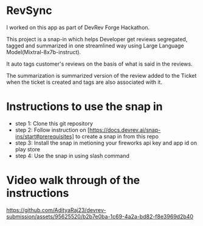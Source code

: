 
# RevSync

I worked on this app as part of DevRev Forge Hackathon.

This project is a snap-in which helps Developer get reviews segregated, tagged and summarized in one streamlined way using Large Language Model(Mixtral-8x7b-instruct).

It auto tags customer's reviews on the basis of what is said in the reviews.

The summarization is summarized version of the review added to the Ticket when the ticket is created and tags are also associated with it.

# Instructions to use the snap in

- step 1: Clone this git repository
- step 2: Follow instruction on [https://docs.devrev.ai/snap-ins/start#prerequisites] to create a snap in from this repo
- step 3: Install the snap in metioning your fireworks api key and app id on play store
- step 4: Use the snap in using slash command

# Video walk through of the instructions

https://github.com/AdityaRaj23/devrev-submission/assets/95625520/b2b7e0ba-1c69-4a2a-bd82-f8e3969d2b40

